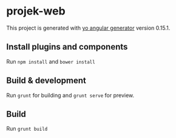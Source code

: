 # projek-web

This project is generated with [yo angular generator](https://github.com/yeoman/generator-angular)
version 0.15.1.

## Install plugins and components

Run `npm install` and `bower install`

## Build & development

Run `grunt` for building and `grunt serve` for preview.

## Build

Run `grunt build`
